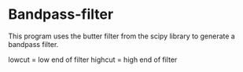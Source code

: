 # Bandpass-filter

This program uses the butter filter from the scipy library to generate a bandpass filter.

lowcut = low end of filter
highcut = high end of filter
